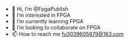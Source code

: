 - 👋 Hi, I’m @FpgaPublish
- 👀 I’m interested in FPGA
- 🌱 I’m currently learning FPGA
- 💞️ I’m looking to collaborate on FPGA
- 📫 How to reach me fu3039605879@163.com

<!---
FpgaPublish/FpgaPublish is a ✨ special ✨ repository because its `README.md` (this file) appears on your GitHub profile.
You can click the Preview link to take a look at your changes.
--->
